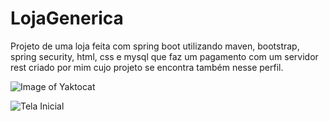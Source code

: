 # LojaGenerica
Projeto de uma loja feita com spring boot utilizando maven, bootstrap, spring security, html, css e mysql que faz um pagamento com um servidor rest criado por mim cujo projeto se encontra também nesse perfil.

![Image of Yaktocat](https://octodex.github.com/images/yaktocat.png)

![Tela Inicial](/guilhermevcoskype/LojaGenerica/blob/master/TelaInicial.jpg)
